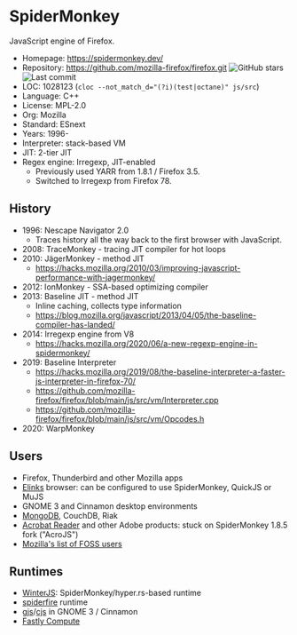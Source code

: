 # SpiderMonkey

JavaScript engine of Firefox.

* Homepage:     https://spidermonkey.dev/
* Repository:   https://github.com/mozilla-firefox/firefox.git <img src="https://img.shields.io/github/stars/mozilla-firefox/firefox?label=&style=flat-square" alt="GitHub stars" title="GitHub stars"><img src="https://img.shields.io/github/last-commit/mozilla-firefox/firefox?label=&style=flat-square" alt="Last commit" title="Last commit">
* LOC:          1028123 (`cloc --not_match_d="(?i)(test|octane)" js/src`)
* Language:     C++
* License:      MPL-2.0
* Org:          Mozilla
* Standard:     ESnext
* Years:        1996-
* Interpreter:  stack-based VM
* JIT:          2-tier JIT
* Regex engine: Irregexp, JIT-enabled
  * Previously used YARR from 1.8.1 / Firefox 3.5.
  * Switched to Irregexp from Firefox 78.

## History

* 1996: Nescape Navigator 2.0
  * Traces history all the way back to the first browser with JavaScript.
* 2008: TraceMonkey - tracing JIT compiler for hot loops
* 2010: JägerMonkey - method JIT
  * https://hacks.mozilla.org/2010/03/improving-javascript-performance-with-jagermonkey/
* 2012: IonMonkey - SSA-based optimizing compiler
* 2013: Baseline JIT - method JIT
  * Inline caching, collects type information
  * https://blog.mozilla.org/javascript/2013/04/05/the-baseline-compiler-has-landed/
* 2014: Irregexp engine from V8
  * https://hacks.mozilla.org/2020/06/a-new-regexp-engine-in-spidermonkey/
* 2019: Baseline Interpreter
  * https://hacks.mozilla.org/2019/08/the-baseline-interpreter-a-faster-js-interpreter-in-firefox-70/
  * https://github.com/mozilla-firefox/firefox/blob/main/js/src/vm/Interpreter.cpp
  * https://github.com/mozilla-firefox/firefox/blob/main/js/src/vm/Opcodes.h
* 2020: WarpMonkey

## Users

* Firefox, Thunderbird and other Mozilla apps
* [Elinks](https://github.com/rkd77/elinks) browser: can be configured to use SpiderMonkey, QuickJS or MuJS
* GNOME 3 and Cinnamon desktop environments
* [MongoDB](https://github.com/mongodb/mongo/tree/master/src/mongo/scripting), CouchDB, Riak
* [Acrobat Reader](https://opensource.adobe.com/dc-acrobat-sdk-docs/library/jsapiref/index.html) and other Adobe products: stuck on SpiderMonkey 1.8.5 fork ("AcroJS")
* [Mozilla's list of FOSS users](https://web.archive.org/web/20210506104010/https://developer.mozilla.org/en-US/docs/Mozilla/Projects/SpiderMonkey/FOSS)

## Runtimes

* [WinterJS](https://github.com/wasmerio/winterjs): SpiderMonkey/hyper.rs-based runtime
* [spiderfire](https://github.com/Redfire75369/spiderfire) runtime
* [gjs](https://gitlab.gnome.org/GNOME/gjs)/[cjs](https://github.com/linuxmint/cjs) in GNOME 3 / Cinnamon
* [Fastly Compute](https://github.com/fastly/js-compute-runtime)
